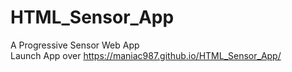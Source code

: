 # HTML_Sensor_App
A Progressive Sensor Web App  
Launch App over https://maniac987.github.io/HTML_Sensor_App/
